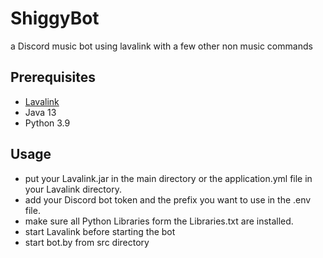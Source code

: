 # ShiggyBot
a Discord music bot using lavalink with a few other non music commands

## Prerequisites
- [Lavalink](https://github.com/Frederikam/Lavalink/)
- Java 13
- Python 3.9

## Usage
- put your Lavalink.jar in the main directory or the application.yml file in your Lavalink directory.
- add your Discord bot token and the prefix you want to use in the .env file.
- make sure all Python Libraries form the Libraries.txt are installed.
- start Lavalink before starting the bot
- start bot.by from src directory